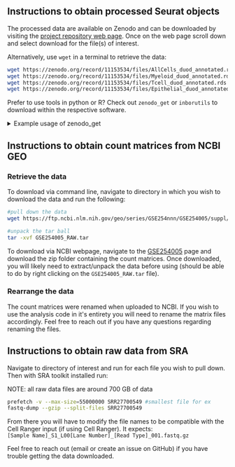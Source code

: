 ## Instructions to obtain processed Seurat objects  

The processed data are available on Zenodo and can be downloaded by visiting the [project repository web page](https://zenodo.org/records/11153534).
Once on the web page scroll down and select download for the file(s) of interest.

Alternatively, use `wget` in a terminal to retrieve the data:
```sh
wget https://zenodo.org/record/11153534/files/AllCells_duod_annotated.rds    # Full dataset
wget https://zenodo.org/record/11153534/files/Myeloid_duod_annotated.rds     # Myeloid cell dataset
wget https://zenodo.org/record/11153534/files/Tcell_duod_annotated.rds       # T cell dataset
wget https://zenodo.org/record/11153534/files/Epithelial_duod_annotated.rds  # Epithelial cell dataset
```

Prefer to use tools in python or R? Check out `zenodo_get` or `inborutils` to download within the respective software. 

<details><summary>Example usage of zenodo_get </summary>
<p>

Below is the code needed to install `zendo_get` using `pip` and the command to download the repositiry specific to this project (this should be completed in an environment with python3 installed).  

Visit the [`zendo_get`](https://github.com/dvolgyes/zenodo_get) page for most up to date instructions.

```sh
#install the python tool using pip
pip3 install zenodo_get

#download the Zenodo repository
zenodo_get 10.5281/zenodo.11153534
```

</p>
</details>

## Instructions to obtain count matrices from NCBI GEO  

### Retrieve the data

To download via command line, navigate to directory in which you wish to download the data and run the following:
```sh
#pull down the data
wget https://ftp.ncbi.nlm.nih.gov/geo/series/GSE254nnn/GSE254005/suppl/GSE254005_RAW.tar

#unpack the tar ball
tar -xvf GSE254005_RAW.tar
```

To download via NCBI webpage, navigate to the [GSE254005](https://www.ncbi.nlm.nih.gov/geo/query/acc.cgi?acc=GSE254005) page and download the zip folder containing the count matrices. Once downloaded, you will likely need to extract/unpack the data before using (should be able to do by right clicking on the `GSE254005_RAW.tar` file).

### Rearrange the data

The count matrices were renamed when uploaded to NCBI. If you wish to use the analysis code in it's entirety you will need to rename the matrix files accordingly. Feel free to reach out if you have any questions regarding renaming the files.

## Instructions to obtain raw data from SRA
Navigate to directory of interest and run for each file you wish to pull down. Then with SRA toolkit installed run:

NOTE: all raw data files are around 700 GB of data
```sh
prefetch -v --max-size=55000000 SRR27700549 #smallest file for ex
fastq-dump --gzip --split-files SRR27700549
```
From there you will have to modify the file names to be compatible with the Cell Ranger input (if using Cell Ranger). It expects:  
`[Sample Name]_S1_L00[Lane Number]_[Read Type]_001.fastq.gz`  

Feel free to reach out (email or create an issue on GitHub) if you have trouble getting the data downloaded.

